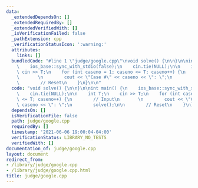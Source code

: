 ```yaml
---
data:
  _extendedDependsOn: []
  _extendedRequiredBy: []
  _extendedVerifiedWith: []
  _isVerificationFailed: false
  _pathExtension: cpp
  _verificationStatusIcon: ':warning:'
  attributes:
    links: []
  bundledCode: "#line 1 \"judge/google.cpp\"\nvoid solve() {\n\n}\n\nint main() {\n\
    \    ios_base::sync_with_stdio(false);\n    cin.tie(NULL);\n\n    int T;\n   \
    \ cin >> T;\n    for (int caseno = 1; caseno <= T; caseno++) {\n        // Input\n\
    \       \n        cout << \"Case #\" << caseno << \": \";\n        solve();\n\n\
    \        // Reset\n    }\n}\n\n"
  code: "void solve() {\n\n}\n\nint main() {\n    ios_base::sync_with_stdio(false);\n\
    \    cin.tie(NULL);\n\n    int T;\n    cin >> T;\n    for (int caseno = 1; caseno\
    \ <= T; caseno++) {\n        // Input\n       \n        cout << \"Case #\" <<\
    \ caseno << \": \";\n        solve();\n\n        // Reset\n    }\n}\n\n"
  dependsOn: []
  isVerificationFile: false
  path: judge/google.cpp
  requiredBy: []
  timestamp: '2021-06-06 19:00:04-04:00'
  verificationStatus: LIBRARY_NO_TESTS
  verifiedWith: []
documentation_of: judge/google.cpp
layout: document
redirect_from:
- /library/judge/google.cpp
- /library/judge/google.cpp.html
title: judge/google.cpp
---
```

